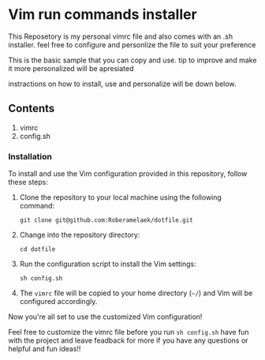 <h1> Vim run commands installer </h1>
<p> This Reposetory is my personal vimrc file and also comes with an .sh installer.
feel free to configure and personlize the file to suit your preference</p>
<p> This is the basic sample that you can copy and use.
tip to improve and make it more personalized will be apresiated </p>
<p>instractions on how to install, use and personalize will be down below.</p>
<h2>Contents</h2>
 <ol>
  <li>vimrc</li>
  <li>config.sh</li>
</ol>
<h3>Installation</h3>

<p>To install and use the Vim configuration provided in this repository, follow these steps:</p>

<ol>
  <li>Clone the repository to your local machine using the following command:</li>
  <pre><code>git clone git@github.com:Roberamelaek/dotfile.git</code></pre>
  
  <li>Change into the repository directory:</li>
  <pre><code>cd dotfile</code></pre>
  
  <li>Run the configuration script to install the Vim settings:</li>
  <pre><code>sh config.sh</code></pre>
  
  <li>The <code>vimrc</code> file will be copied to your home directory (<code>~/</code>) and Vim will be configured accordingly.</li>
</ol>

<p>Now you're all set to use the customized Vim configuration!</p>

<p>Feel free to customize the vimrc file before you run <code>sh config.sh</code> have fun with the project and leave feadback for more if you have any questions or helpful and fun ideas!!</p>

